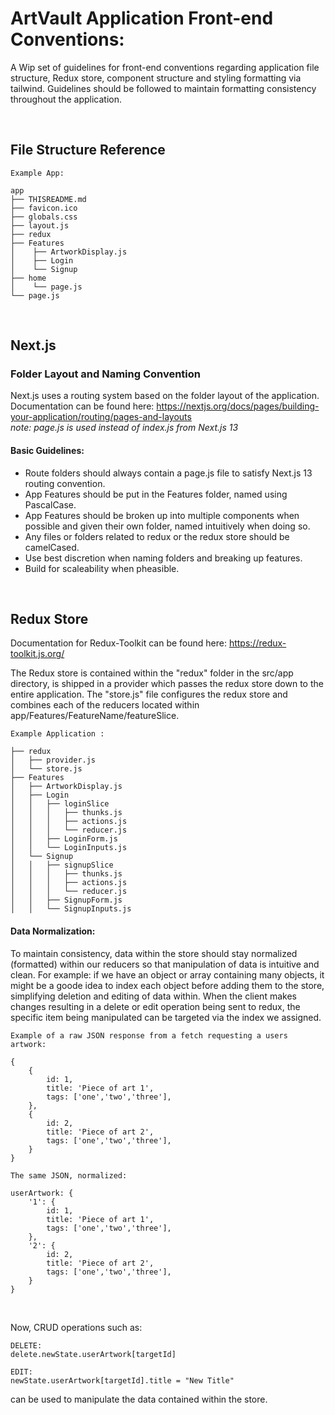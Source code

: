 # ArtVault Application Front-end Conventions:
A Wip set of guidelines for front-end conventions regarding application file structure, Redux store, component structure and styling formatting via tailwind. Guidelines should be followed to maintain formatting consistency throughout the application.

<br>

## File Structure Reference
```
Example App:

app
├── THISREADME.md
├── favicon.ico
├── globals.css
├── layout.js
├── redux
├── Features
│    ├── ArtworkDisplay.js
│    ├── Login
│    └── Signup
├── home
│    └── page.js
└── page.js
```

<br>

## Next.js
### Folder Layout and Naming Convention
Next.js uses a routing system based on the folder layout of the application. Documentation can be found here: https://nextjs.org/docs/pages/building-your-application/routing/pages-and-layouts
<br>*note: page.js is used instead of index.js from Next.js 13*

#### Basic Guidelines:
- Route folders should always contain a page.js file to satisfy Next.js 13 routing convention.
- App Features should be put in the Features folder, named using PascalCase.
- App Features should be broken up into multiple components when possible and given their own folder, named intuitively when doing so.
- Any files or folders related to redux or the redux store should be camelCased.
- Use best discretion when naming folders and breaking up features. 
- Build for scaleability when pheasible.

<br>

## Redux Store
Documentation for Redux-Toolkit can be found here: https://redux-toolkit.js.org/

The Redux store is contained within the "redux" folder in the src/app directory, is shipped in a provider which passes the redux store down to the entire application. The "store.js" file configures the redux store and combines each of the reducers located within app/Features/FeatureName/featureSlice.

```
Example Application :

├── redux
│   ├── provider.js
│   └── store.js
├── Features
│   ├── ArtworkDisplay.js
│   ├── Login
│   │   ├── loginSlice
│   │   │   ├── thunks.js
│   │   │   ├── actions.js
│   │   │   └── reducer.js
│   │   ├── LoginForm.js
│   │   └── LoginInputs.js
│   └── Signup
│   │   ├── signupSlice
│   │   │   ├── thunks.js
│   │   │   ├── actions.js
│   │   │   └── reducer.js
│   │   ├── SignupForm.js
│   │   └── SignupInputs.js
```

<!-- TODO Adjust normalization convention and objects when real endpoint data is being received -->
#### Data Normalization:
To maintain consistency, data within the store should stay normalized (formatted) within our reducers so that manipulation of data is intuitive and clean. For example: if we have an object or array containing many objects, it might be a goode idea to index each object before adding them to the store, simplifying deletion and editing of data within. When the client makes changes resulting in a delete or edit operation being sent to redux, the specific item being manipulated can be targeted via the index we assigned.

```
Example of a raw JSON response from a fetch requesting a users artwork:

{
    {
        id: 1,
        title: 'Piece of art 1',
        tags: ['one','two','three'],
    },
    {
        id: 2,
        title: 'Piece of art 2',
        tags: ['one','two','three'],
    }
}

```

```
The same JSON, normalized:

userArtwork: {
    '1': {
        id: 1,
        title: 'Piece of art 1',
        tags: ['one','two','three'],
    },
    '2': {
        id: 2,
        title: 'Piece of art 2',
        tags: ['one','two','three'],
    }
}

```
<br>

Now, CRUD operations such as: 
```
DELETE:
delete.newState.userArtwork[targetId]
``` 
```
EDIT:
newState.userArtwork[targetId].title = "New Title"
``` 
can be used to manipulate the data contained within the store.

<br>
